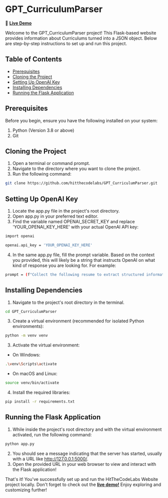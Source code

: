 # GPT_CurriculumParser 

🚀 [**Live Demo**](https://gpt-curriculum-info-extractor.uc.r.appspot.com/)

Welcome to the GPT_CurriculumParser project! This Flask-based website provides information about Curriculums turned into a JSON object. Below are step-by-step instructions to set up and run this project.

## Table of Contents
- [Prerequisites](#prerequisites)
- [Cloning the Project](#cloning-the-project)
- [Setting Up OpenAI Key](#setting-up-openai-key)
- [Installing Dependencies](#installing-dependencies)
- [Running the Flask Application](#running-the-flask-application)

## Prerequisites
Before you begin, ensure you have the following installed on your system:
1. Python (Version 3.8 or above)
2. Git

## Cloning the Project
1. Open a terminal or command prompt.
2. Navigate to the directory where you want to clone the project.
3. Run the following command:

```bash
git clone https://github.com/hitthecodelabs/GPT_CurriculumParser.git
```

## Setting Up OpenAI Key
1. Locate the app.py file in the project's root directory.
2. Open app.py in your preferred text editor.
3. Find the variable named OPENAI_SECRET_KEY and replace 'YOUR_OPENAI_KEY_HERE' with your actual OpenAI API key:

```bash
import openai

openai.api_key = 'YOUR_OPENAI_KEY_HERE'
```

4. In the same app.py file, fill the prompt variable. Based on the context you provided, this will likely be a string that instructs OpenAI on what kind of response you are looking for. For example:
```bash
prompt = (f"Collect the following resume to extract structured information... ")
```

## Installing Dependencies
1. Navigate to the project's root directory in the terminal.
```bash
cd GPT_CurriculumParser
```
3. Create a virtual environment (recommended for isolated Python environments):

```bash
python -m venv venv
```

3. Activate the virtual environment:
- On Windows:

```bash
.\venv\Scripts\activate
```
- On  macOS and Linux:
```bash
source venv/bin/activate
```

4. Install the required libraries:
```bash
pip install -r requirements.txt
```

## Running the Flask Application
1. While inside the project's root directory and with the virtual environment activated, run the following command:

```bash
python app.py
```

2. You should see a message indicating that the server has started, usually with a URL like http://127.0.0.1:5000/.
3. Open the provided URL in your web browser to view and interact with the Flask application!

That's it! You've successfully set up and run the HitTheCodeLabs Website project locally. Don't forget to check out the [**live demo!**](https://gpt-curriculum-info-extractor.uc.r.appspot.com/) Enjoy exploring and customizing further!
